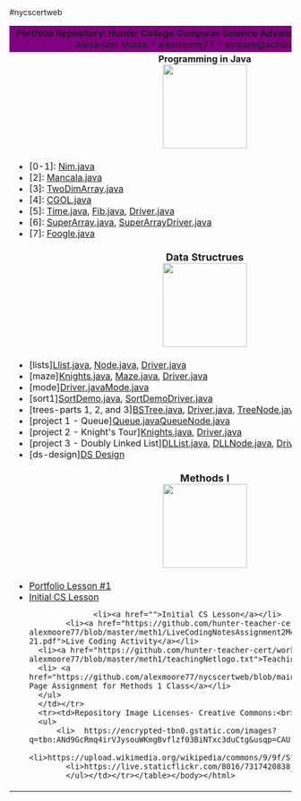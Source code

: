 <html>
      <head></head>
      <body>
#nycscertweb
<table>
<tr><td align=center bgcolor=800080><b>       Portfolio Repository: Hunter College Computer Science Advanced Certificate Program</b>
      <br> Alexander Moore * alexmoore77 * amoore@schools.nyc.gov</font>
            </td></tr>
      <tr><td align=center><b>Programming in Java</b><br><img src="https://live.staticflickr.com/8016/7317420838_edb29a4043_b.jpg" width=150></td></tr>
<tr><td><ul>
      <li>[0-1]:  <a href="https://github.com/hunter-teacher-cert/work_csci70900-alexmoore77/blob/master/1/Nim.java">Nim.java</a>            
      <li>[2]:  <a href="https://github.com/hunter-teacher-cert/work_csci70900-alexmoore77/blob/master/2/Mancala.java">Mancala.java</a></li>
            <li>[3]: <a href="https://github.com/hunter-teacher-cert/work_csci70900-alexmoore77/blob/master/3/TwoDimArray.java">TwoDimArray.java</a></li>
            <li>[4]: <a href="https://github.com/hunter-teacher-cert/work_csci70900-alexmoore77/blob/master/4/CGOL.java">CGOL.java</a></li>
            <li>[5]: <a href="https://github.com/hunter-teacher-cert/work_csci70900-alexmoore77/blob/master/5/Time.java">Time.java</a>, <a href="https://github.com/hunter-teacher-cert/work_csci70900-alexmoore77/blob/master/5/Fib.java">Fib.java</a>, <a href="https://github.com/hunter-teacher-cert/work_csci70900-alexmoore77/blob/master/5/Driver.java">Driver.java</a></li>
            <li>[6]: <a href="https://github.com/hunter-teacher-cert/work_csci70900-alexmoore77/blob/master/6/SuperArray.java">SuperArray.java</a>, <a href="https://github.com/hunter-teacher-cert/work_csci70900-alexmoore77/blob/master/6/SuperArrayDriver.java">SuperArrayDriver.java</a></li>
            <li>[7]: <a href="https://github.com/hunter-teacher-cert/work_csci70900-alexmoore77/blob/master/7/Foogle.java">Foogle.java</a></li>
            </ul>
      </td></tr><tr><td align=center><font size=+1><b>Data Structrues</b><br><img src="https://upload.wikimedia.org/wikipedia/commons/9/9f/Stack_data_structure.gif" width=150></b>
      </td></tr><tr><td><ul><li>[lists]<a href="https://github.com/hunter-teacher-cert/work_csci70900-alexmoore77/blob/master/ds/lists/Llist.java">Llist.java</a>, <a href="https://github.com/hunter-teacher-cert/work_csci70900-alexmoore77/blob/master/ds/lists/Node.java">Node.java</a>, <a href="https://github.com/hunter-teacher-cert/work_csci70900-alexmoore77/blob/master/ds/lists/Driver.java">Driver.java</a></li>
      <li>[maze]<a href="https://github.com/hunter-teacher-cert/work_csci70900-alexmoore77/blob/master/ds/maze/Knights.java">Knights.java</a>, <a href="https://github.com/hunter-teacher-cert/work_csci70900-alexmoore77/blob/master/ds/maze/Maze.java">Maze.java</a>, <a href="https://github.com/hunter-teacher-cert/work_csci70900-alexmoore77/blob/master/ds/maze/Driver.java">Driver.java</a></li>
      <li>[mode]<a href="https://github.com/hunter-teacher-cert/work_csci70900-alexmoore77/blob/master/ds/mode/Driver.java">Driver.java</a><a href="https://github.com/hunter-teacher-cert/work_csci70900-alexmoore77/blob/master/ds/mode/Mode.java">Mode.java</a></li>
            <li>[sort1]<a href="https://github.com/hunter-teacher-cert/work_csci70900-alexmoore77/blob/master/ds/sort1/SortDemo.java">SortDemo.java</a>, <a href="https://github.com/hunter-teacher-cert/work_csci70900-alexmoore77/blob/master/ds/sort1/SortDemoDriver.java">SortDemoDriver.java</a></li>
      <li>[trees-parts 1, 2, and 3]<a href="https://github.com/hunter-teacher-cert/work_csci70900-alexmoore77/blob/master/ds/treesWorkingPts123/BSTree.java">BSTree.java</a>, <a href="https://github.com/hunter-teacher-cert/work_csci70900-alexmoore77/blob/master/ds/treesWorkingPts123/Driver.java">Driver.java</a>, <a href="https://github.com/hunter-teacher-cert/work_csci70900-alexmoore77/blob/master/ds/treesWorkingPts123/TreeNode.java">TreeNode.java</a></li>
      <li>[project 1 - Queue]<a href="https://github.com/hunter-teacher-cert/work_csci70900-alexmoore77/blob/master/ds/project1Queue/Queue.java">Queue.java</a><a href="https://github.com/hunter-teacher-cert/work_csci70900-alexmoore77/blob/master/ds/project1Queue/QueueNode.java">QueueNode.java</a><a href="QueueDriver.java"></a></li>
      <li>[project 2 - Knight's Tour]<a href="https://github.com/hunter-teacher-cert/work_csci70900-alexmoore77/blob/master/ds/project2KnightsTour/Knights.java">Knights.java</a>, <a href="https://github.com/hunter-teacher-cert/work_csci70900-alexmoore77/blob/master/ds/project2KnightsTour/Driver.java">Driver.java</a></li>
      <li>[project 3 - Doubly Linked List]<a href="https://github.com/hunter-teacher-cert/work_csci70900-alexmoore77/blob/master/ds/project3DoublyLinkedList/DLList.java">DLList.java</a>, <a href="https://github.com/hunter-teacher-cert/work_csci70900-alexmoore77/blob/master/ds/project3DoublyLinkedList/DLLNode.java">DLLNode.java</a>, <a href="https://github.com/hunter-teacher-cert/work_csci70900-alexmoore77/blob/master/ds/project3DoublyLinkedList/Driver.java">Driver.java</a></li>
            <li>[ds-design]<a href="https://github.com/hunter-teacher-cert/work_csci70900-alexmoore77/blob/master/ds/ds_design/ds_design.txt">DS Design</a></li>
      </ul>
      </td></tr><tr><td align=center> 
      <font size=+1><b>Methods I</b></font> <br><img src="https://res.cloudinary.com/practicaldev/image/fetch/s--AXL0Lmqr--/c_imagga_scale,f_auto,fl_progressive,h_900,q_auto,w_1600/https://miro.medium.com/max/388/1%2A7QsZkfrRGhAu5yxxeDdzsA.png" width=150></td></tr>
      <tr><td>
            <ul>
                  <li><a href="">Portfolio Lesson #1</a></li>
<li><a href="">Initial CS Lesson</a></li>

                  <li><a href="">Initial CS Lesson</a></li>
            <li><a href="https://github.com/hunter-teacher-cert/work_csci70900-alexmoore77/blob/master/meth1/LiveCodingNotesAssignment2MethodsAlexMoore7-14-21.pdf">Live Coding Activity</a></li>
      <li><a href="https://github.com/hunter-teacher-cert/work_csci70900-alexmoore77/blob/master/meth1/teachingNetlogo.txt">Teaching Netlogo</a></li>
      <li> <a href="https://github.com/alexmoore77/nycscertweb/blob/main/README.md">GitHub Page Assignment for Methods 1 Class</a></li>
      </ul>
      </td></tr>
      <tr><td>Repository Image Licenses- Creative Commons:<br>
      <ul>      
          <li>  https://encrypted-tbn0.gstatic.com/images?q=tbn:ANd9GcRmq4irVJysouWKmgBvflzf03BiNTxc3duCtg&usqp=CAU
            <li>https://upload.wikimedia.org/wikipedia/commons/9/9f/Stack_data_structure.gif
            <li>https://live.staticflickr.com/8016/7317420838_edb29a4043_b.jpg
            </ul></td></tr></table></body></html>
